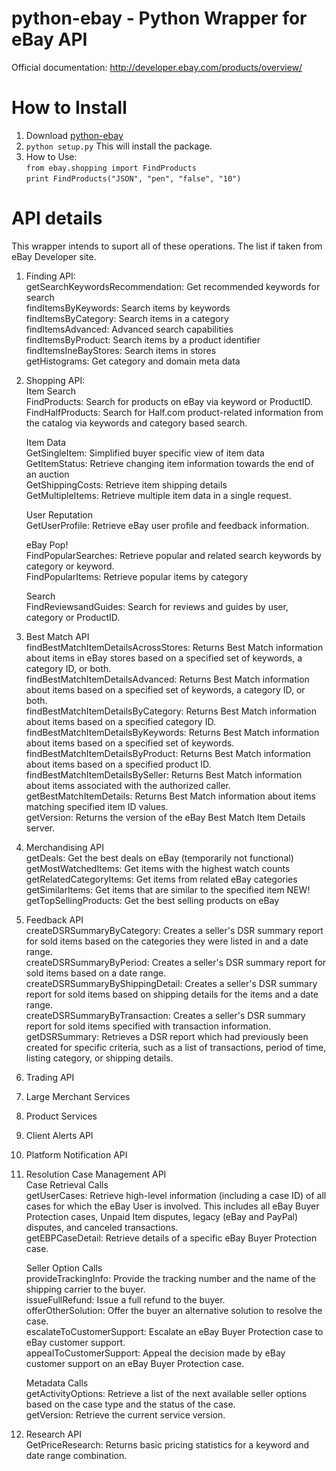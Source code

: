 python-ebay - Python Wrapper for eBay API
========================================

Official documentation:     http://developer.ebay.com/products/overview/

How to Install
==============
1. Download [python-ebay][1]  
2. `python setup.py`
   This will install the package.  
3. How to Use:  
`from ebay.shopping import FindProducts`  
`print FindProducts("JSON", "pen", "false", "10")`


  [1]: https://github.com/roopeshvaddepally/python-ebay/tarball/master



API details
===========

This wrapper intends to suport all of these operations. The list if taken from eBay Developer site.  
1. Finding API: <UNDER DEVELOPMENT>  
   getSearchKeywordsRecommendation: Get recommended keywords for search  
   findItemsByKeywords: Search items by keywords  
   findItemsByCategory: Search items in a category  
   findItemsAdvanced: Advanced search capabilities  
   findItemsByProduct: Search items by a product identifier  
   findItemsIneBayStores: Search items in stores  
   getHistograms: Get category and domain meta data  

2. Shopping API: <UNDER DEVELOPMENT>   
    Item Search  
    FindProducts: Search for products on eBay via keyword or ProductID.  
    FindHalfProducts: Search for Half.com product-related information from the catalog via keywords and category based search.  

    Item Data  
    GetSingleItem: Simplified buyer specific view of item data  
    GetItemStatus: Retrieve changing item information towards the end of an auction  
    GetShippingCosts: Retrieve item shipping details  
    GetMultipleItems: Retrieve multiple item data in a single request.  

    User Reputation  
    GetUserProfile: Retrieve eBay user profile and feedback information.  

    eBay Pop!  
    FindPopularSearches: Retrieve popular and related search keywords by category or keyword.  
    FindPopularItems: Retrieve popular items by category   

    Search  
    FindReviewsandGuides: Search for reviews and guides by user, category or ProductID.  


3. Best Match API  
   findBestMatchItemDetailsAcrossStores: Returns Best Match information about items in eBay stores based on a specified set of keywords, a category ID, or both.  
   findBestMatchItemDetailsAdvanced: Returns Best Match information about items based on a specified set of keywords, a category ID, or both.  
   findBestMatchItemDetailsByCategory: Returns Best Match information about items based on a specified category ID.  
   findBestMatchItemDetailsByKeywords: Returns Best Match information about items based on a specified set of keywords.  
   findBestMatchItemDetailsByProduct: Returns Best Match information about items based on a specified product ID.  
   findBestMatchItemDetailsBySeller: Returns Best Match information about items associated with the authorized caller.  
   getBestMatchItemDetails: Returns Best Match information about items matching specified item ID values.  
   getVersion: Returns the version of the eBay Best Match Item Details server.   

4. Merchandising API  
   getDeals: Get the best deals on eBay (temporarily not functional)  
   getMostWatchedItems: Get items with the highest watch counts  
   getRelatedCategoryItems: Get items from related eBay categories  
   getSimilarItems: Get items that are similar to the specified item NEW!  
   getTopSellingProducts: Get the best selling products on eBay  


5. Feedback API  
   createDSRSummaryByCategory: Creates a seller's DSR summary report for sold items based on the categories they were listed in and a date range.  
   createDSRSummaryByPeriod: Creates a seller's DSR summary report for sold items based on a date range.  
   createDSRSummaryByShippingDetail: Creates a seller's DSR summary report for sold items based on shipping details for the items and a date range.  
   createDSRSummaryByTransaction: Creates a seller's DSR summary report for sold items specified with transaction information.  
   getDSRSummary: Retrieves a DSR report which had previously been created for specific criteria, such as a list of transactions, period of time, listing category, or shipping details.  



    
6. Trading API  
7. Large Merchant Services  
8. Product Services  
9. Client Alerts API  
10. Platform Notification API  

11. Resolution Case Management API  
    Case Retrieval Calls  
     getUserCases: Retrieve high-level information (including a case ID) of all cases for which the eBay User is involved. This includes all eBay Buyer Protection cases, Unpaid Item disputes, legacy (eBay and PayPal) disputes, and canceled transactions.  
     getEBPCaseDetail: Retrieve details of a specific eBay Buyer Protection case.  

    Seller Option Calls  
     provideTrackingInfo: Provide the tracking number and the name of the shipping carrier to the buyer.  
     issueFullRefund: Issue a full refund to the buyer.  
     offerOtherSolution: Offer the buyer an alternative solution to resolve the case.  
     escalateToCustomerSupport: Escalate an eBay Buyer Protection case to eBay customer support.  
     appealToCustomerSupport: Appeal the decision made by eBay customer support on an eBay Buyer Protection case.  

    Metadata Calls  
     getActivityOptions: Retrieve a list of the next available seller options based on the case type and the status of the case.  
     getVersion: Retrieve the current service version.  

12. Research API  
    GetPriceResearch: Returns basic pricing statistics for a keyword and date range combination.  

